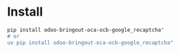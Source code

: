 # Install

```bash
pip install odoo-bringout-oca-ocb-google_recaptcha"
# or
uv pip install odoo-bringout-oca-ocb-google_recaptcha"
```
